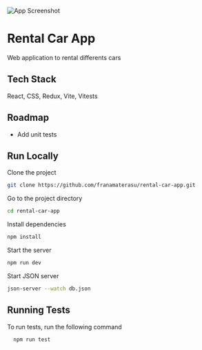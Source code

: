 ![App Screenshot](https://i.ibb.co/WkD48jk/Captura-de-pantalla-2023-07-06-a-las-15-57-05.png)

# Rental Car App

Web application to rental differents cars

## Tech Stack

React, CSS, Redux, Vite, Vitests

## Roadmap

- Add unit tests

## Run Locally

Clone the project

```bash
git clone https://github.com/franamaterasu/rental-car-app.git
```

Go to the project directory

```bash
cd rental-car-app
```

Install dependencies

```bash
npm install
```

Start the server
```bash
npm run dev
```

Start JSON server
```bash
json-server --watch db.json
```

## Running Tests

To run tests, run the following command

```bash
  npm run test
```


